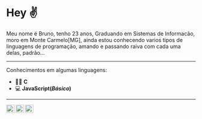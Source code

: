 # Hey ✌

Meu nome é Bruno, tenho 23 anos, Graduando em Sistemas de Informacão, moro em Monte Carmelo[MG], ainda estou conhecendo varios tipos de linguagens de programação, amando e passando raiva com cada uma delas, padrão...

---
Conhecimentos em algumas linguagens:
* 👨‍💻 **C**
* 💻 **JavaScript(__*Básico*__)**
---
<a target="_blank" href="https://www.linkedin.com/in/brunofsi/">
  <img align="left" alt="Linkedin" width="22px" src="https://cdn-icons-png.flaticon.com/512/1384/1384072.png" />
</a>
<a target="_blank" href="https://www.instagram.com/brunof_si/">
  <img align="left" alt="Instagram" width="22px" src="https://cdn-icons-png.flaticon.com/512/1384/1384073.png" />
</a>
<a target="_blank" href="https://twitter.com/fsi_bruno">
  <img align="left" alt="Twitter" width="22px" src="https://cdn-icons-png.flaticon.com/512/1384/1384075.png" />
</a>
</br>
